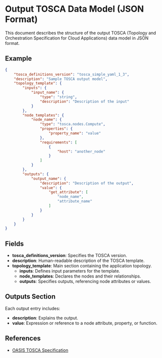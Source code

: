 # Output TOSCA Data Model (JSON Format)

This document describes the structure of the output TOSCA (Topology and Orchestration Specification for Cloud Applications) data model in JSON format.

## Example

```json
{
    "tosca_definitions_version": "tosca_simple_yaml_1_3",
    "description": "Sample TOSCA output model",
    "topology_template": {
        "inputs": {
            "input_name": {
                "type": "string",
                "description": "Description of the input"
            }
        },
        "node_templates": {
            "node_name": {
                "type": "tosca.nodes.Compute",
                "properties": {
                    "property_name": "value"
                },
                "requirements": [
                    {
                        "host": "another_node"
                    }
                ]
            }
        },
        "outputs": {
            "output_name": {
                "description": "Description of the output",
                "value": {
                    "get_attribute": [
                        "node_name",
                        "attribute_name"
                    ]
                }
            }
        }
    }
}
```

## Fields

- **tosca_definitions_version**: Specifies the TOSCA version.
- **description**: Human-readable description of the TOSCA template.
- **topology_template**: Main section containing the application topology.
    - **inputs**: Defines input parameters for the template.
    - **node_templates**: Declares the nodes and their relationships.
    - **outputs**: Specifies outputs, referencing node attributes or values.

## Outputs Section

Each output entry includes:
- **description**: Explains the output.
- **value**: Expression or reference to a node attribute, property, or function.

## References

- [OASIS TOSCA Specification](https://docs.oasis-open.org/tosca/TOSCA-Simple-Profile-YAML/v1.3/os/TOSCA-Simple-Profile-YAML-v1.3-os.html)